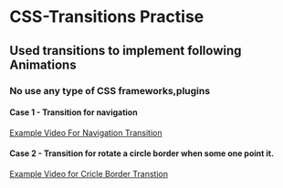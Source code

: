 # CSS-Transitions Practise
## Used transitions to implement following Animations
### No use any type of CSS frameworks,plugins

#### Case 1 - Transition for navigation

<a href="https://www.youtube.com/watch?v=XxBGmU2Ewa8" target="_blank"> Example Video For Navigation Transition </a>

#### Case 2 - Transition for rotate a circle border when some one point it.

<a href="https://youtu.be/tptNcgMxHGg" target="_blank"> Example Video for Cricle Border Transtion </a>

